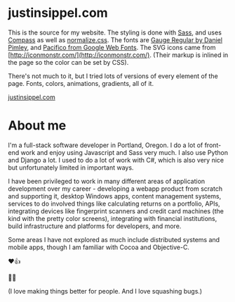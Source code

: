 justinsippel.com
================

This is the source for my website. The styling is done with [Sass](http://sass-lang.com/), and uses [Compass](http://compass-style.org/) as well as [normalize.css](http://necolas.github.io/normalize.css/). The fonts are [Gauge Regular by Daniel Pimley](http://openfontlibrary.org/en/font/gauge), and [Pacifico from Google Web Fonts](http://www.google.com/fonts/specimen/Pacifico). The SVG icons came from [http://iconmonstr.com/](http://iconmonstr.com/). (Their markup is inlined in the page so the color can be set by CSS).

There's not much to it, but I tried lots of versions of every element of the page. Fonts, colors, animations, gradients, all of it.

[justinsippel.com](http://justinsippel.com)


About me
================

I'm a full-stack software developer in Portland, Oregon. I do a lot of front-end work and enjoy using Javascript and Sass very much. I also use Python and Django a lot. I used to do a lot of work with C#, which is also very nice but unfortunately limited in important ways.

I have been privileged to work in many different areas of application development over my career - developing a webapp product from scratch and supporting it, desktop Windows apps, content management systems, services to do involved things like calculating returns on a portfolio, APIs, integrating devices like fingerprint scanners and credit card machines (the kind with the pretty color screens), integrating with financial institutions, build infrastructure and platforms for developers, and more. 

Some areas I have not explored as much include distributed systems and mobile apps, though I am familiar with Cocoa and Objective-C.

❤👍

🚫🐞

(I love making things better for people. And I love squashing bugs.)
